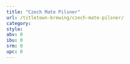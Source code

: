 ```yaml
---
title: "Czech Mate Pilsner"
url: /titletown-brewing/czech-mate-pilsner/
category: 
style: 
abv: 0
ibu: 0
srm: 0
upc: 0
---
```


